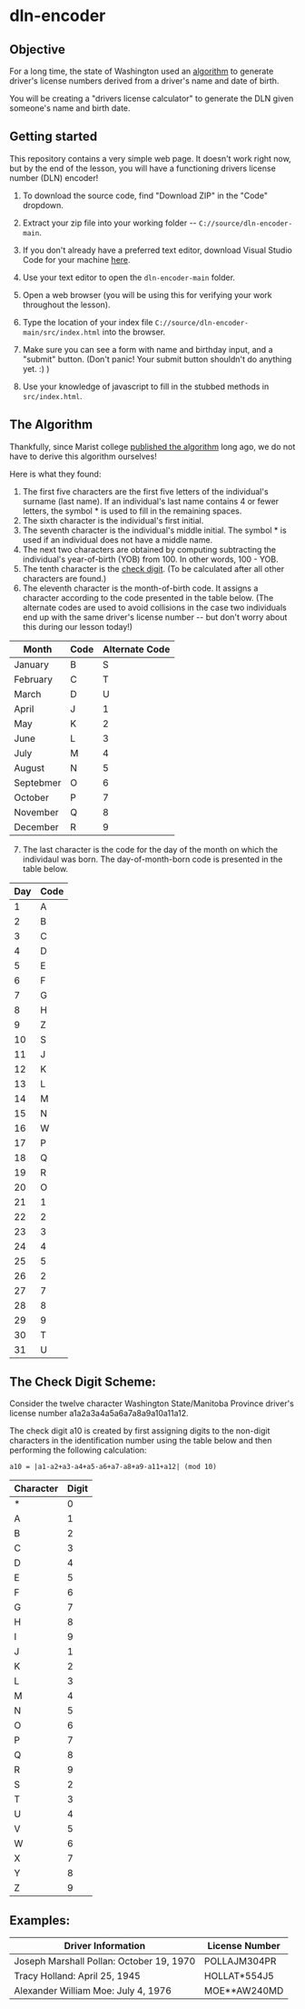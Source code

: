 # dln-encoder

## Objective

For a long time, the state of Washington used an [algorithm](#the-algorithm) to generate driver's license numbers derived from a driver's name and date of birth.

You will be creating a "drivers license calculator" to generate the DLN given someone's name and birth date.

## Getting started

This repository contains a very simple web page. It doesn't work right now, but by the end of the lesson, you will have a functioning drivers license number (DLN) encoder!
 
1. To download the source code, find "Download ZIP" in the "Code" dropdown.

2. Extract your zip file into your working folder -- `C://source/dln-encoder-main`.

3. If you don't already have a preferred text editor, download Visual Studio Code for your machine [here](https://code.visualstudio.com/download).

4. Use your text editor to open the `dln-encoder-main` folder.

5. Open a web browser (you will be using this for verifying your work throughout the lesson).

6. Type the location of your index file `C://source/dln-encoder-main/src/index.html` into the browser.

7. Make sure you can see a form with name and birthday input, and a "submit" button. (Don't panic! Your submit button shouldn't do anything yet. :) )

8. Use your knowledge of javascript to fill in the stubbed methods in `src/index.html`.

## The Algorithm

Thankfully, since Marist college [published the algorithm](http://web.archive.org/web/20061206063841/http://www.academic.marist.edu/mwa/wsdln.htm) long ago, we do not have to derive this algorithm ourselves!

Here is what they found:

1) The first five characters are the first five letters of the individual's surname (last name). If an individual's last name contains 4 or fewer letters, the symbol * is used to fill in the remaining spaces.
2) The sixth character is the individual's first initial.
3) The seventh character is the individual's middle initial. The symbol * is used if an individual does not have a middle name.
4) The next two characters are obtained by computing subtracting the individual's year-of-birth (YOB) from 100. In other words, 100 - YOB.
5) The tenth character is the [check digit](#The-Check-Digit-Scheme). (To be calculated after all other characters are found.)
6) The eleventh character is the month-of-birth code. It assigns a character according to the code presented in the table below. (The alternate codes are used to avoid collisions in the case two individuals end up with the same driver's license number -- but don't worry about this during our lesson today!)

|Month|Code|Alternate Code|
|---------|-----|---------------|
|January|B|S|
|February|C|T|
|March|D|U|
|April|J|1|
|May|K|2|
|June|L|3|
|July|M|4|
|August|N|5|
|Septebmer|O|6|
|October|P|7|
|November|Q|8|
|December|R|9|


7) The last character is the code for the day of the month on which the individaul was born. The day-of-month-born code is presented in the table below.

|Day|Code|
|---|----|
|1|A|
|2|B|
|3|C|
|4|D|
|5|E|
|6|F|
|7|G|
|8|H|
|9|Z|
|10|S|
|11|J|
|12|K|
|13|L|
|14|M|
|15|N|
|16|W|
|17|P|
|18|Q|
|19|R|
|20|O|
|21|1|
|22|2|
|23|3|
|24|4|
|25|5|
|26|2|
|27|7|
|28|8|
|29|9|
|30|T|
|31|U|

## The Check Digit Scheme:

Consider the twelve character Washington State/Manitoba Province driver's license number a1a2a3a4a5a6a7a8a9a10a11a12.

The check digit a10 is created by first assigning digits to the non-digit characters in the identification number using the table below and then performing the following calculation:

```
a10 = |a1-a2+a3-a4+a5-a6+a7-a8+a9-a11+a12| (mod 10)
```

|Character|Digit|
|---------|----|
|*|0|
|A|1|
|B|2|
|C|3|
|D|4|
|E|5|
|F|6|
|G|7|
|H|8|
|I|9|
|J|1|
|K|2|
|L|3|
|M|4|
|N|5|
|O|6|
|P|7|
|Q|8|
|R|9|
|S|2|
|T|3|
|U|4|
|V|5|
|W|6|
|X|7|
|Y|8|
|Z|9|

## Examples:
|Driver Information|License Number|
|---|---|
|Joseph Marshall Pollan: October 19, 1970|POLLAJM304PR|
|Tracy Holland: April 25, 1945|HOLLAT*554J5|
|Alexander William Moe: July 4, 1976|MOE**AW240MD|
	
 


